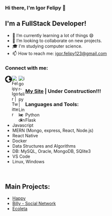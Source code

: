 ### Hi there, I'm Igor Felipy 👋

## I'm a FullStack Developer!

- 🌱 I’m currently learning a lot of things 😄
- 👯 I’m looking to collaborate on new projects.
- 🎓 I'm studying computer science.
- 📫 How to reach me: igor.felipy123@gmail.com
### Connect with me:

[<img align="left" alt="Igor-Felipy.github.io" width="22px" src="https://raw.githubusercontent.com/iconic/open-iconic/master/svg/globe.svg" />](https://igor-felipy.github.io/)
[<img align="left" alt="FelipyIgor | Twitter" width="22px" src="https://cdn.jsdelivr.net/npm/simple-icons@v3/icons/twitter.svg" />](https://twitter.com/FelipyIgor)
[<img align="left" alt="igor-felipy | LinkedIn" width="22px" src="https://cdn.jsdelivr.net/npm/simple-icons@v3/icons/linkedin.svg" />](https://www.linkedin.com/in/igor-felipy/)

<br />


###  [My Site](https://igor-felipy.github.io/) | Under Construction!!!

### Languages and Tools:

- Python
- Flask
- Javascript
- MERN (Mongo, express, React, Node.js)
- React Native
- Docker
- Data Structures and Algorithms
- DB: MySQL, Oracle, MongoDB, SQlite3
- VS Code
- Linux, Windows

<br />


## Main Projects:
- [Happy](https://github.com/Igor-Felipy/Happy)
- [Billy - Social Network](https://github.com/Igor-Felipy/rede_social)
- [Ecoleta](https://github.com/Igor-Felipy/Ecoleta)


<!--
**Igor-Felipy/Igor-Felipy** is a ✨ _special_ ✨ repository because its `README.md` (this file) appears on your GitHub profile.

Here are some ideas to get you started:

- 🔭 I’m currently working on ...
- 🌱 I’m currently learning ...
- 👯 I’m looking to collaborate on ...
- 🤔 I’m looking for help with ...
- 💬 Ask me about ...
- 📫 How to reach me: ...
- 😄 Pronouns: ...
- ⚡ Fun fact: ...
-->
